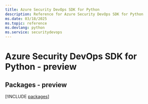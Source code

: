 ```yaml
---
title: Azure Security DevOps SDK for Python
description: Reference for Azure Security DevOps SDK for Python
ms.date: 03/18/2025
ms.topic: reference
ms.devlang: python
ms.service: securitydevops
---
```

# Azure Security DevOps SDK for Python - preview
## Packages - preview
[!INCLUDE [packages](security-devops-index.md)]